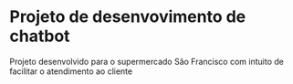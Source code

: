 # Projeto de desenvovimento de chatbot
 Projeto desenvolvido para o supermercado São Francisco com intuito de facilitar o atendimento ao cliente
